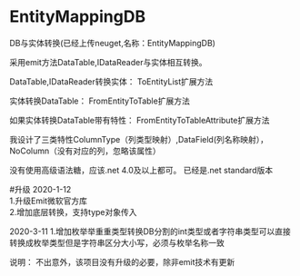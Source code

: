 # EntityMappingDB
DB与实体转换(已经上传neuget,名称：EntityMappingDB)

采用emit方法DataTable,IDataReader与实体相互转换。

DataTable,IDataReader转换实体：
ToEntityList扩展方法

实体转换DataTable：
FromEntityToTable扩展方法

如果实体转换DataTable带有特性：
FromEntityToTableAttribute扩展方法

我设计了三类特性ColumnType（列类型映射）,DataField(列名称映射），NoColumn（没有对应的列，忽略该属性）  

没有使用高级语法糖，应该.net 4.0及以上都可。
已经是.net standard版本

#升级
2020-1-12  
1.升级Emit微软官方库  
2.增加底层转换，支持type对象传入  

2020-3-11
1.增加枚举举重重类型转换DB分割的int类型或者字符串类型可以直接转换成枚举类型但是字符串区分大小写，必须与枚举名称一致




说明：
不出意外，该项目没有升级的必要，除非emit技术有更新


